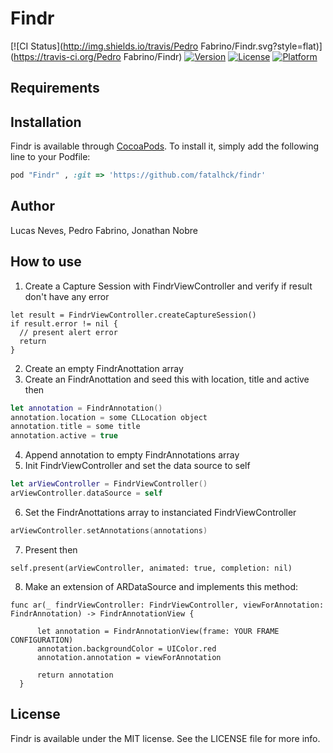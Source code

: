 # Findr

[![CI Status](http://img.shields.io/travis/Pedro Fabrino/Findr.svg?style=flat)](https://travis-ci.org/Pedro Fabrino/Findr)
[![Version](https://img.shields.io/cocoapods/v/Findr.svg?style=flat)](http://cocoapods.org/pods/Findr)
[![License](https://img.shields.io/cocoapods/l/Findr.svg?style=flat)](http://cocoapods.org/pods/Findr)
[![Platform](https://img.shields.io/cocoapods/p/Findr.svg?style=flat)](http://cocoapods.org/pods/Findr)

## Requirements

## Installation

Findr is available through [CocoaPods](http://cocoapods.org). To install
it, simply add the following line to your Podfile:

```ruby
pod "Findr" , :git => 'https://github.com/fatalhck/findr'
```

## Author

Lucas Neves, Pedro Fabrino, Jonathan Nobre

## How to use

1. Create a Capture Session with FindrViewController and verify if result don't have any error

  ```swift3
  let result = FindrViewController.createCaptureSession()
  if result.error != nil {
    // present alert error
    return
  }
  ```
2. Create an empty FindrAnottation array
3. Create an FindrAnottation and seed this with location, title and active then

  ```swift
  let annotation = FindrAnnotation()
  annotation.location = some CLLocation object
  annotation.title = some title
  annotation.active = true
  ```
4. Append annotation to empty FindrAnnotations array
5. Init FindrViewController and set the data source to self

  ```swift 3
  let arViewController = FindrViewController()
  arViewController.dataSource = self
  ```
6. Set the FindrAnottations array to instanciated FindrViewController

  ```swift 3
  arViewController.setAnnotations(annotations)
  ```

7. Present then

  ```swift3
  self.present(arViewController, animated: true, completion: nil)
  ```

8. Make an extension of ARDataSource and implements this method:

  ```swift3
  func ar(_ findrViewController: FindrViewController, viewForAnnotation: FindrAnnotation) -> FindrAnnotationView {

		let annotation = FindrAnnotationView(frame: YOUR FRAME CONFIGURATION)
		annotation.backgroundColor = UIColor.red
		annotation.annotation = viewForAnnotation

		return annotation
	}
  ```

## License

Findr is available under the MIT license. See the LICENSE file for more info.
